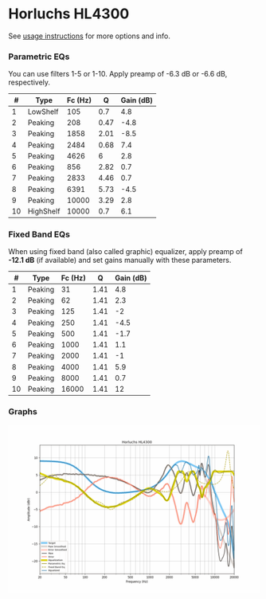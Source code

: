 # Horluchs HL4300
See [usage instructions](https://github.com/jaakkopasanen/AutoEq#usage) for more options and info.

### Parametric EQs
You can use filters 1-5 or 1-10. Apply preamp of -6.3 dB or -6.6 dB, respectively.

|   # | Type      |   Fc (Hz) |    Q |   Gain (dB) |
|-----|-----------|-----------|------|-------------|
|   1 | LowShelf  |       105 | 0.7  |         4.8 |
|   2 | Peaking   |       208 | 0.47 |        -4.8 |
|   3 | Peaking   |      1858 | 2.01 |        -8.5 |
|   4 | Peaking   |      2484 | 0.68 |         7.4 |
|   5 | Peaking   |      4626 | 6    |         2.8 |
|   6 | Peaking   |       856 | 2.82 |         0.7 |
|   7 | Peaking   |      2833 | 4.46 |         0.7 |
|   8 | Peaking   |      6391 | 5.73 |        -4.5 |
|   9 | Peaking   |     10000 | 3.29 |         2.8 |
|  10 | HighShelf |     10000 | 0.7  |         6.1 |

### Fixed Band EQs
When using fixed band (also called graphic) equalizer, apply preamp of **-12.1 dB** (if available) and set gains manually with these parameters.

|   # | Type    |   Fc (Hz) |    Q |   Gain (dB) |
|-----|---------|-----------|------|-------------|
|   1 | Peaking |        31 | 1.41 |         4.8 |
|   2 | Peaking |        62 | 1.41 |         2.3 |
|   3 | Peaking |       125 | 1.41 |        -2   |
|   4 | Peaking |       250 | 1.41 |        -4.5 |
|   5 | Peaking |       500 | 1.41 |        -1.7 |
|   6 | Peaking |      1000 | 1.41 |         1.1 |
|   7 | Peaking |      2000 | 1.41 |        -1   |
|   8 | Peaking |      4000 | 1.41 |         5.9 |
|   9 | Peaking |      8000 | 1.41 |         0.7 |
|  10 | Peaking |     16000 | 1.41 |        12   |

### Graphs
![](./Horluchs%20HL4300.png)
